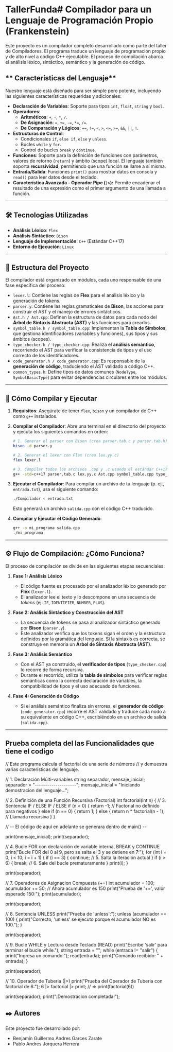 # TallerFunda# **Compilador para un Lenguaje de Programación Propio (Frankenstein)**

Este proyecto es un compilador completo desarrollado como parte del taller de Compiladores. 
El programa traduce un lenguaje de programación propio y de alto nivel a código C++ ejecutable. 
El proceso de compilación abarca el análisis léxico, sintáctico, semántico y la generación de código.

## ** Características del Lenguaje**

Nuestro lenguaje está diseñado para ser simple pero potente, incluyendo las siguientes características requeridas y adicionales:

* **Declaración de Variables**: Soporte para tipos `int`, `float`, `string` y `bool`.
* **Operadores**:
    * **Aritméticos**: `+`, `-`, `*`, `/`.
    * **De Asignación**: `=`, `+=`, `-=`, `*=`, `/=`.
    * **De Comparación y Lógicos**: `==`, `!=`, `<`, `>`, `<=`, `>=`, `&&`, `||`, `!`.
* **Estructuras de Control**: 
    * Condicionales `if`, `else if`, `else` y `unless`.
    * Bucles `while` y `for`.
    * Control de bucles `break` y `continue`.
* **Funciones**: Soporte para la definición de funciones con parámetros, valores de retorno (`return`) y ámbito (scope) local.
                 El lenguaje también soporta **recursividad**, permitiendo que una función se llame a sí misma.
* **Entrada/Salida**: Funciones `print()` para mostrar datos en consola y `read()` para leer datos desde el teclado.
* **Característica Avanzada - Operador Pipe (`|>`):** Permite encadenar el resultado de una expresión como el primer argumento de una llamada a función.

---

## **🛠️ Tecnologías Utilizadas**

* **Análisis Léxico**: `Flex`
* **Análisis Sintáctico**: `Bison`
* **Lenguaje de Implementación**: `C++` (Estándar C++17)
* **Entorno de Ejecución**: `Linux`

---

## **📁 Estructura del Proyecto**

El compilador está organizado en módulos, cada uno responsable de una fase específica del proceso:

* `lexer.l`: Contiene las reglas de **Flex** para el análisis léxico y la generación de tokens.
* `parser.y`: Contiene las reglas gramaticales de **Bison**, las acciones para construir el AST y el manejo de errores sintácticos.
* `Ast.h / Ast.cpp`: Definen la estructura de datos para cada nodo del **Árbol de Sintaxis Abstracta (AST)** y las funciones para crearlos.
* `symbol_table.h / symbol_table.cpp`: Implementan la **Tabla de Símbolos**, que gestiona identificadores (variables y funciones), sus tipos y sus ámbitos (scopes).
* `type_checker.h / type_checker.cpp`: Realiza el **análisis semántico**, recorriendo el AST para verificar la consistencia de tipos y el uso correcto de los identificadores.
* `code_generator.h / code_generator.cpp`: Es responsable de la **generación de código**, traduciendo el AST validado a código C++.
* `common_types.h`: Define tipos de datos comunes (`NodeType`, `SymbolBasicType`) para evitar dependencias circulares entre los módulos.

---

## **🚀 Cómo Compilar y Ejecutar**

1.  **Requisitos**: Asegúrate de tener `flex`, `bison` y un compilador de C++ como `g++` instalados.

2.  **Compilar el Compilador**: Abre una terminal en el directorio del proyecto y ejecuta los siguientes comandos en orden:

    ```bash
    # 1. Generar el parser con Bison (crea parser.tab.c y parser.tab.h)
    bison -d parser.y
    
    # 2. Generar el lexer con Flex (crea lex.yy.c)
    flex lexer.l
    
    # 3. Compilar todos los archivos .cpp y .c usando el estándar C++17
    g++ -std=c++17 parser.tab.c lex.yy.c Ast.cpp symbol_table.cpp type_checker.cpp code_generator.cpp -o Compilador -lfl
    ```

3.  **Ejecutar el Compilador**: Para compilar un archivo de tu lenguaje (p. ej., `entrada.txt`), usa el siguiente comando:

    ```bash
    ./Compilador < entrada.txt
    ```
    Esto generará un archivo `salida.cpp` con el código C++ traducido.

4.  **Compilar y Ejecutar el Código Generado**:

    ```bash
    g++ -o mi_programa salida.cpp
    ./mi_programa
    ```

---

## **⚙️ Flujo de Compilación: ¿Cómo Funciona?**

El proceso de compilación se divide en las siguientes etapas secuenciales:

1.  **Fase 1: Análisis Léxico**
    * El código fuente es procesado por el analizador léxico generado por **Flex** (`lexer.l`).
    * El analizador lee el texto y lo descompone en una secuencia de *tokens* (ej: `IF`, `IDENTIFIER`, `NUMBER`, `PLUS`).

2.  **Fase 2: Análisis Sintáctico y Construcción del AST**
    * La secuencia de tokens se pasa al analizador sintáctico generado por **Bison** (`parser.y`).
    * Este analizador verifica que los tokens sigan el orden y la estructura definidos por la gramática del lenguaje. Si la sintaxis es correcta, se construye en memoria un **Árbol de Sintaxis Abstracta (AST)**.

3.  **Fase 3: Análisis Semántico**
    * Con el AST ya construido, el **verificador de tipos** (`type_checker.cpp`) lo recorre de forma recursiva.
    * Durante el recorrido, utiliza la **tabla de símbolos** para verificar reglas semánticas como la correcta declaración de variables, la compatibilidad de tipos y el uso adecuado de funciones.

4.  **Fase 4: Generación de Código**
    * Si el análisis semántico finaliza sin errores, el **generador de código** (`code_generator.cpp`) recorre el AST validado y traduce cada nodo a su equivalente en código C++, escribiéndolo en un archivo de salida (`salida.cpp`).

---

## **Prueba completa del las Funcionalidades que tiene el codigo**

// Este programa calcula el factorial de una serie de números
// y demuestra varias características del lenguaje.

// 1. Declaración Múlti-variables
string separador, mensaje_inicial;
separador = "--------------------";
mensaje_inicial = "Iniciando demostracion del lenguaje...";

// 2. Definición de una Función Recursiva (Factorial)
int factorial(int n) {
    // 3. Sentencia IF / ELSE IF / ELSE
    if (n < 0) {
        return -1; // Factorial no definido para negativos
    } else if (n == 0) {
        return 1;
    } else {
        return n * factorial(n - 1); // Llamada recursiva
    }
}

// -- El código de aquí en adelante se generara dentro de main() --

print(mensaje_inicial);
print(separador);

// 4. Bucle FOR con declaración de variable interna, BREAK y CONTINUE
print("Bucle FOR del 0 al 9, pero se salta el 3 y se detiene en 7:");
for (int i = 0; i < 10; i = i + 1) {
    if (i == 3) {
        continue; // 5. Salta la iteración actual
    }
    if (i > 6) {
        break;    // 6. Sale del bucle prematuramente
    }
    print(i);
}

print(separador);

// 7. Operadores de Asignacion Compuesta (+=)
int acumulador = 100;
acumulador += 50; // Ahora acumulador es 150
print("Prueba de '+=', valor esperado 150:");
print(acumulador);

print(separador);

// 8. Sentencia UNLESS
print("Prueba de 'unless':");
unless (acumulador == 100) {
    print("Correcto, 'unless' se ejecuto porque el acumulador NO es 100.");
}

print(separador);

// 9. Bucle WHILE y Lectura desde Teclado (READ)
print("Escribe 'salir' para terminar el bucle while.");
string entrada = "";
while (entrada != "salir") {
    print("Ingresa un comando:");
    read(entrada);
    print("Comando recibido: " + entrada);
}

print(separador);

// 10. Operador de Tuberia (|>)
print("Prueba del Operador de Tuberia con factorial de 6:");
6 |> factorial |> print; // => print(factorial(6))

print(separador);
print("¡Demostracion completada!");

## **✒️ Autores**

Este proyecto fue desarrollado por:

* Benjamín Guillermo Andres Garces Zarate                                                   
* Pablo Andres Jorquera Herrera